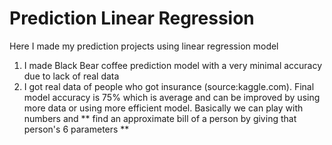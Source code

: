 # Prediction Linear Regression
 Here I made my prediction projects using linear regression model
 1. I made Black Bear coffee prediction model with a very minimal accuracy due to lack of real data
 2. I got real data of people who got insurance (source:kaggle.com). Final model accuracy is 75% which is average and can be improved by using more data or using more efficient model. Basically we can play with numbers and ** find an approximate bill of a person by giving that person's 6 parameters **